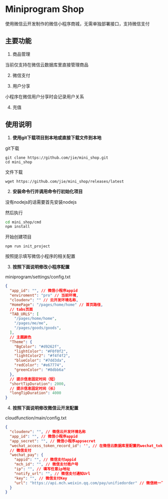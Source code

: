 # Miniprogram Shop

使用微信云开发制作的微信小程序商城，无需单独部署接口，支持微信支付

## 主要功能
1. 商品管理

当前仅支持在微信云数据库里直接管理商品

2. 微信支付

3. 用户分享

小程序在微信用户分享时会记录用户关系

4. 充值

## 使用说明

1. **使用git下载项目到本地或直接下载文件到本地**

git下载
```
git clone https://github.com/jie/mini_shop.git
cd mini_shop
```
文件下载
```
wget https://github.com/jie/mini_shop/releases/latest
```
2. **安装命令行并调用命令行初始化项目**

没有nodejs的话需要首先安装nodejs

然后执行

```bash
cd mini_shop/cmd
npm install

```

开始创建项目

```
npm run init_project
```

按照提示填写微信小程序的相关配置

3. **按照下面说明修改小程序配置**

miniprogram/settings/config.txt

```json
{
  "app_id": "", // 微信小程序appid
  "enviroment": "pro" // 当前环境,
  "cloudenv": "" // 云开发环境名称,
  "HomePage": "/pages/home/home" // 首页路径,
  // tabs页面
  "TAB_URLS": [
    "/pages/home/home",
    "/pages/me/me",
    "/pages/goods/goods",
  ],
  // 主题颜色
  "Theme": {
    "BgColor": "#d9262f",
    "lightColor": "#F0f0f2",
    "lightColor2": "#f4f4f2",
    "blueColor": "#7dd3da",
    "redColor": "#e67774",
    "greenColor": "#8dbb6a"
  },
  // 提示信息固定时间（短）
  "shortTipDuration": 2000,
  // 提示信息固定时间（长）
  "longTipDuration": 4000
}
```

4. **按照下面说明修改微信云开发配置**

cloudfunction/main/config.txt

```json
{
  "cloudenv": "", // 微信云开发环境名称
  "app_id": "", // 微信小程序appid
  "app_secret": "", // 微信小程序appsecret
  "wechat_access_token_record_id": '', // 在微信云数据库里配置的wechat_token表第一条记录的id
  // 微信支付
  "wechat_pay": {
    "appid": "", // 微信支付appid
    "mch_id": "", // 微信支付商户号
    "ip": "", // 填写任意ip地址
    "notify_url": "", // 微信支付通知Url
    "key": "", // 微信支付Key
    "url": "https://api.mch.weixin.qq.com/pay/unifiedorder" // 微信统一下单接口地址
  }
}
```
